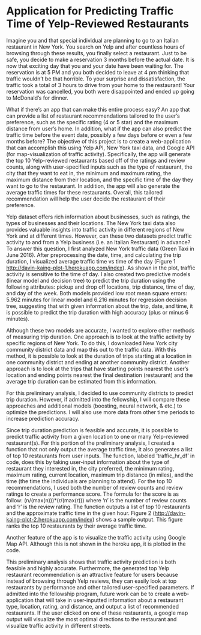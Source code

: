 # Application for Predicting Traffic Time of Yelp-Reviewed Restaurants

Imagine you and that special individual are planning to go to an Italian restaurant in New York. You search on Yelp and after countless hours of browsing through these results, you finally select a restaurant. Just to be safe, you decide to make a reservation 3 months before the actual date. It is now that exciting day that you and your date have been waiting for. The reservation is at 5 PM and you both decided to leave at 4 pm thinking that traffic wouldn’t be that horrible. To your surprise and dissatisfaction, the traffic took a total of 3 hours to drive from your home to the restaurant! Your reservation was cancelled, you both were disappointed and ended up going to McDonald’s for dinner. 

What if there’s an app that can make this entire process easy? An app that can provide a list of restaurant recommendations tailored to the user’s preference, such as the specific rating (4 or 5 star) and the maximum distance from user’s home. In addition, what if the app can also predict the traffic time before the event date, possibly a few days before or even a few months before? The objective of this project is to create a web-application that can accomplish this using Yelp API, New York taxi data, and Google API (for map-visualization of traffic activity). Specifically, the app will generate the top 10 Yelp-reviewed restaurants based off of the ratings and review counts, along with user-specified inputs such as the type of restaurant, the city that they want to eat in, the minimum and maximum rating, the maximum distance from their location, and the specific time of the day they want to go to the restaurant. In addition, the app will also generate the average traffic times for these restaurants. Overall, this tailored recommendation will help the user decide the restaurant of their preference. 

Yelp dataset offers rich information about businesses, such as ratings, the types of businesses and their locations. The New York taxi data also provides valuable insights into traffic activity in different regions of New York and at different times. However, can these two datasets predict traffic activity to and from a Yelp business (i.e. an Italian Restaurant) in advance? To answer this question, I first analyzed New York traffic data (Green Taxi in June 2016). After preprocessing the date, time, and calculating the trip duration, I visualized average traffic time vs time of the day (Figure 1 http://davin-kaing-plot-1.herokuapp.com/index). As shown in the plot, traffic activity is sensitive to the time of day. I also created two predictive models (linear model and decision tree) to predict the trip duration using the following attributes: pickup and drop off locations, trip distance, time of day, and day of the week. Both models provided low root mean square errors: 5.962 minutes for linear model and 6.216 minutes for regression decision tree, suggesting that with given information about the trip, date, and time, it is possible to predict the trip duration with high accuracy (plus or minus 6 minutes). 

Although these two models are accurate, I wanted to explore other methods of measuring trip duration. One approach is to look at the traffic activity by specific regions of New York. To do this, I downloaded New York city community district data and map this out to the traffic data. With this method, it is possible to look at the duration of trips starting at a location in one community district and ending at another community district.  Another approach is to look at the trips that have starting points nearest the user’s location and ending points nearest the final destination (restaurant) and the average trip duration can be estimated from this information.

For this preliminary analysis, I decided to use community districts to predict trip duration. However, if admitted into the fellowship, I will compare these approaches and additional models (boosting, neural network, & etc.) to optimize the predictions. I will also use more data from other time periods to increase prediction accuracy. 

Since trip duration prediction is feasible and accurate, it is possible to predict traffic activity from a given location to one or many Yelp-reviewed restaurant(s). For this portion of the preliminary analysis, I created a function that not only output the average traffic time, it also generates a list of top 10 restaurants from user inputs. The function, labeled ‘traffic_hr_df’ in code, does this by taking user-input information about the type of restaurant they interested in, the city preferred, the minimum rating, maximum rating, current location, maximum trip distance (in miles), and the time (the time the individuals are planning to attend). For the top 10 recommendations, I used both the number of review counts and review ratings to create a performance score. The formula for the score is as follow: (n/(max(n)))*(r/(max(r))) where ‘n’ is the number of review counts and ‘r’ is the review rating. The function outputs a list of top 10 restaurants and the approximate traffic time in the given hour. Figure 2 (http://davin-kaing-plot-2.herokuapp.com/index) shows a sample output. This figure ranks the top 10 restaurants by their average traffic time. 

Another feature of the app is to visualize the traffic activity using Google Map API. Although this is not shown in the heroku app, it is plotted in the code. 

This preliminary analysis shows that traffic activity prediction is both feasible and highly accurate. Furthermore, the generated top Yelp restaurant recommendation is an attractive feature for users because instead of browsing through Yelp reviews, they can easily look at top restaurants by performance and other tailored user-specified parameters. If admitted into the fellowship program, future work can be to create a web-application that will take in user-inputted information about a restaurant type, location, rating, and distance, and output a list of recommended restaurants. If the user clicked on one of these restaurants, a google map output will visualize the most optimal directions to the restaurant and visualize traffic activity in different streets. 

